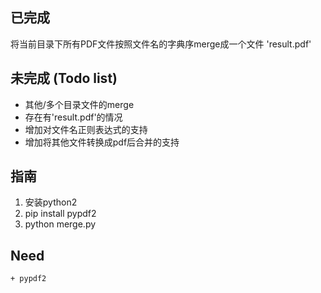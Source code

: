## 已完成
将当前目录下所有PDF文件按照文件名的字典序merge成一个文件 'result.pdf'

## 未完成 (Todo list)
+ 其他/多个目录文件的merge
+ 存在有'result.pdf'的情况
+ 增加对文件名正则表达式的支持
+ 增加将其他文件转换成pdf后合并的支持

## 指南
1. 安装python2
2. pip install pypdf2
3. python merge.py

## Need
	+ pypdf2
	
